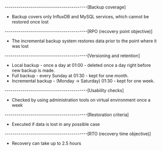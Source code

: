 ------------------------------------------[Backup coverage]

+ Backup covers only InfluxDB and MySQL services, which cannot be restored once lost

------------------------------------------[RPO (recovery point objective)]

+ The incremental backup system restores data prior to the point where it was lost

------------------------------------------[Versioning and retention]

+ Local backup - once a day at 01:00 - deleted once a day right before new backup is made.
+ Full backup - every Sunday at 01:30 - kept for one month.
+ Incremental backup - (Monday -> Saturday) 01:30 - kept for one week.

------------------------------------------[Usability checks]

+ Checked by using administration tools on virtual environment once a week

------------------------------------------[Restoration criteria]

+ Executed if data is lost in any possible case

------------------------------------------[RTO (recovery time objective)]

+ Recovery can take up to 2.5 hours
